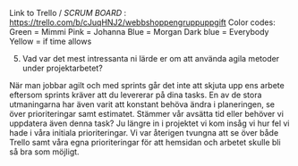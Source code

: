 Link to Trello / *SCRUM BOARD* : https://trello.com/b/cJuqHNJ2/webbshoppengruppuppgift 
Color codes: 
    Green = Mimmi
    Pink = Johanna
    Blue = Morgan
    Dark blue = Everybody
    Yellow = if time allows 

5) Vad var det mest intressanta ni lärde er om att använda agila  metoder under projektarbetet?

När man jobbar agilt och med sprints går det inte att skjuta upp ens arbete eftersom sprints kräver att du levererar på dina tasks. En av de stora utmaningarna har även varit att konstant behöva ändra i planeringen, se över prioriteringar samt estimatet. Stämmer vår avsätta tid eller behöver vi uppdatera även denna task?
Ju längre in i projektet vi kom insåg vi hur fel vi hade i våra initiala prioriteringar. Vi var återigen tvungna att se över både Trello samt våra egna prioriteringar för att hemsidan och arbetet skulle bli så bra som möjligt.




